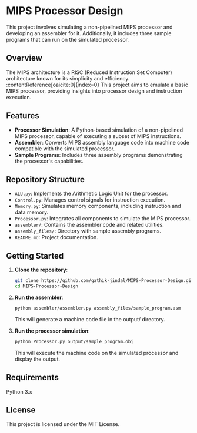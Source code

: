 # MIPS Processor Design

This project involves simulating a non-pipelined MIPS processor and developing an assembler for it. Additionally, it includes three sample programs that can run on the simulated processor.

## Overview

The MIPS architecture is a RISC (Reduced Instruction Set Computer) architecture known for its simplicity and efficiency. :contentReference[oaicite:0]{index=0} This project aims to emulate a basic MIPS processor, providing insights into processor design and instruction execution.

## Features

- **Processor Simulation**: A Python-based simulation of a non-pipelined MIPS processor, capable of executing a subset of MIPS instructions.
- **Assembler**: Converts MIPS assembly language code into machine code compatible with the simulated processor.
- **Sample Programs**: Includes three assembly programs demonstrating the processor's capabilities.

## Repository Structure

- `ALU.py`: Implements the Arithmetic Logic Unit for the processor.
- `Control.py`: Manages control signals for instruction execution.
- `Memory.py`: Simulates memory components, including instruction and data memory.
- `Processor.py`: Integrates all components to simulate the MIPS processor.
- `assembler/`: Contains the assembler code and related utilities.
- `assembly_files/`: Directory with sample assembly programs.
- `README.md`: Project documentation.

## Getting Started

1. **Clone the repository**:
   ```bash
   git clone https://github.com/gathik-jindal/MIPS-Processor-Design.git
   cd MIPS-Processor-Design

2. **Run the assembler**:
   ```bash
   python assembler/assembler.py assembly_files/sample_program.asm
   ```
   This will generate a machine code file in the output/ directory.

3. **Run the processor simulation**:
   ```bash
   python Processor.py output/sample_program.obj
   ```
   This will execute the machine code on the simulated processor and display the output.

## Requirements
   Python 3.x

## License
   This project is licensed under the MIT License.
